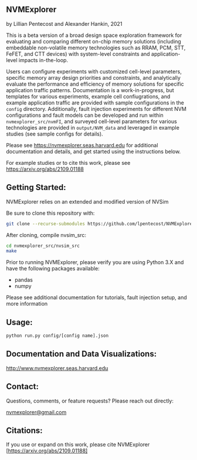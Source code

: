 NVMExplorer
---------------------
by Lillian Pentecost and Alexander Hankin, 2021

This is a beta version of a broad design space exploration framework for evaluating and comparing different on-chip memory solutions (including embeddable non-volatile memory technologies such as RRAM, PCM, STT, FeFET, and CTT devices) with system-level constraints and application-level impacts in-the-loop.

Users can configure experiments with customized cell-level parameters, specific memory array design priorities and constraints, and analytically evaluate the performance and efficiency of memory solutions for specific application traffic patterns.  Documentation is a work-in-progress, but templates for various experiments, example cell confiugrations, and example application traffic are provided with sample configurations in the `config` directory.  Additionally, fault injection experiments for different NVM configurations and fault models can be developed and run within `nvmexplorer_src/nvmFI`, and surveyed cell-level parameters for various technologies are provided in `output/NVM_data` and leveraged in example studies (see sample configs for details).

Please see https://nvmexplorer.seas.harvard.edu for additional documentation and details, and get started using the instructions below.

For example studies or to cite this work, please see https://arxiv.org/abs/2109.01188


Getting Started:
--------------------

NVMExplorer relies on an extended and modified version of NVSim

Be sure to clone this repository with:
```sh
git clone --recurse-submodules https://github.com/lpentecost/NVMExplorer
```

After cloning, compile nvsim_src:
```sh
cd nvmexplorer_src/nvsim_src
make
```

Prior to running NVMExplorer, please verify you are using Python 3.X and have the following packages available:
- pandas
- numpy

Please see additional documentation for tutorials, fault injection setup, and more information

Usage:
---------------------
```sh
python run.py config/[config name].json
```

Documentation and Data Visualizations:
---------------------
http://www.nvmexplorer.seas.harvard.edu

Contact:
---------------------

Questions, comments, or feature requests?  Please reach out directly:

nvmexplorer@gmail.com


Citations:
---------------------

If you use or expand on this work, please cite NVMExplorer [https://arxiv.org/abs/2109.01188]
